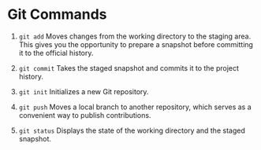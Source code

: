 # Git Commands

1. ```git add``` Moves changes from the working directory to the staging area. This gives you the opportunity to prepare a snapshot before committing it to the official history.

2. ```git commit``` Takes the staged snapshot and commits it to the project history.

3. ```git init``` Initializes a new Git repository.

4. ```git push``` Moves a local branch to another repository, which serves as a convenient way to publish contributions.

5. ```git status``` Displays the state of the working directory and the staged snapshot.